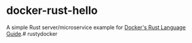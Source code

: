 # docker-rust-hello

A simple Rust server/microservice example for [Docker's Rust Language Guide](https://docs.docker.com/language/rust/).# rustydocker
